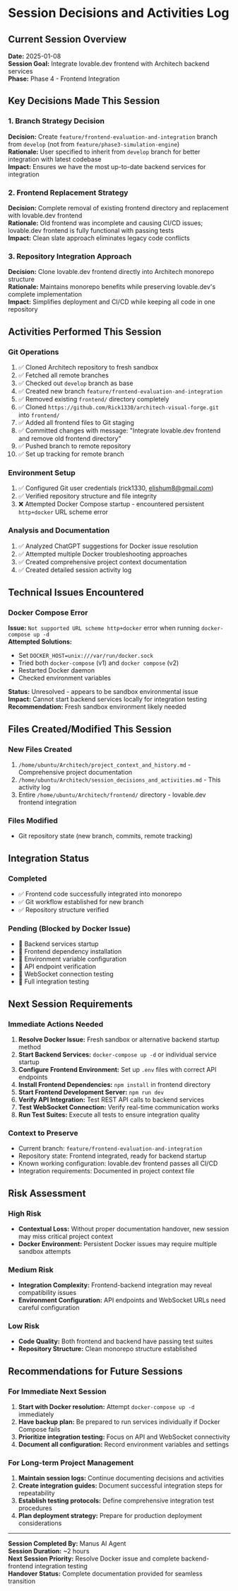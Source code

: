 # Session Decisions and Activities Log

## Current Session Overview
**Date:** 2025-01-08  
**Session Goal:** Integrate lovable.dev frontend with Architech backend services  
**Phase:** Phase 4 - Frontend Integration  

## Key Decisions Made This Session

### 1. Branch Strategy Decision
**Decision:** Create `feature/frontend-evaluation-and-integration` branch from `develop` (not from `feature/phase3-simulation-engine`)  
**Rationale:** User specified to inherit from `develop` branch for better integration with latest codebase  
**Impact:** Ensures we have the most up-to-date backend services for integration  

### 2. Frontend Replacement Strategy
**Decision:** Complete removal of existing frontend directory and replacement with lovable.dev frontend  
**Rationale:** Old frontend was incomplete and causing CI/CD issues; lovable.dev frontend is fully functional with passing tests  
**Impact:** Clean slate approach eliminates legacy code conflicts  

### 3. Repository Integration Approach
**Decision:** Clone lovable.dev frontend directly into Architech monorepo structure  
**Rationale:** Maintains monorepo benefits while preserving lovable.dev's complete implementation  
**Impact:** Simplifies deployment and CI/CD while keeping all code in one repository  

## Activities Performed This Session

### Git Operations
1. ✅ Cloned Architech repository to fresh sandbox
2. ✅ Fetched all remote branches
3. ✅ Checked out `develop` branch as base
4. ✅ Created new branch `feature/frontend-evaluation-and-integration`
5. ✅ Removed existing `frontend/` directory completely
6. ✅ Cloned `https://github.com/Rick1330/architech-visual-forge.git` into `frontend/`
7. ✅ Added all frontend files to Git staging
8. ✅ Committed changes with message: "Integrate lovable.dev frontend and remove old frontend directory"
9. ✅ Pushed branch to remote repository
10. ✅ Set up tracking for remote branch

### Environment Setup
1. ✅ Configured Git user credentials (rick1330, elishum8@gmail.com)
2. ✅ Verified repository structure and file integrity
3. ❌ Attempted Docker Compose startup - encountered persistent `http+docker` URL scheme error

### Analysis and Documentation
1. ✅ Analyzed ChatGPT suggestions for Docker issue resolution
2. ✅ Attempted multiple Docker troubleshooting approaches
3. ✅ Created comprehensive project context documentation
4. ✅ Created detailed session activity log

## Technical Issues Encountered

### Docker Compose Error
**Issue:** `Not supported URL scheme http+docker` error when running `docker-compose up -d`  
**Attempted Solutions:**
- Set `DOCKER_HOST=unix:///var/run/docker.sock`
- Tried both `docker-compose` (v1) and `docker compose` (v2)
- Restarted Docker daemon
- Checked environment variables

**Status:** Unresolved - appears to be sandbox environmental issue  
**Impact:** Cannot start backend services locally for integration testing  
**Recommendation:** Fresh sandbox environment likely needed  

## Files Created/Modified This Session

### New Files Created
1. `/home/ubuntu/Architech/project_context_and_history.md` - Comprehensive project documentation
2. `/home/ubuntu/Architech/session_decisions_and_activities.md` - This activity log
3. Entire `/home/ubuntu/Architech/frontend/` directory - lovable.dev frontend integration

### Files Modified
- Git repository state (new branch, commits, remote tracking)

## Integration Status

### Completed
- ✅ Frontend code successfully integrated into monorepo
- ✅ Git workflow established for new branch
- ✅ Repository structure verified

### Pending (Blocked by Docker Issue)
- 🔄 Backend services startup
- 🔄 Frontend dependency installation
- 🔄 Environment variable configuration
- 🔄 API endpoint verification
- 🔄 WebSocket connection testing
- 🔄 Full integration testing

## Next Session Requirements

### Immediate Actions Needed
1. **Resolve Docker Issue:** Fresh sandbox or alternative backend startup method
2. **Start Backend Services:** `docker-compose up -d` or individual service startup
3. **Configure Frontend Environment:** Set up `.env` files with correct API endpoints
4. **Install Frontend Dependencies:** `npm install` in frontend directory
5. **Start Frontend Development Server:** `npm run dev`
6. **Verify API Integration:** Test REST API calls to backend services
7. **Test WebSocket Connection:** Verify real-time communication works
8. **Run Test Suites:** Execute all tests to ensure integration quality

### Context to Preserve
- Current branch: `feature/frontend-evaluation-and-integration`
- Repository state: Frontend integrated, ready for backend startup
- Known working configuration: lovable.dev frontend passes all CI/CD
- Integration requirements: Documented in project context file

## Risk Assessment

### High Risk
- **Contextual Loss:** Without proper documentation handover, new session may miss critical project context
- **Docker Environment:** Persistent Docker issues may require multiple sandbox attempts

### Medium Risk
- **Integration Complexity:** Frontend-backend integration may reveal compatibility issues
- **Environment Configuration:** API endpoints and WebSocket URLs need careful configuration

### Low Risk
- **Code Quality:** Both frontend and backend have passing test suites
- **Repository Structure:** Clean monorepo structure established

## Recommendations for Future Sessions

### For Immediate Next Session
1. **Start with Docker resolution:** Attempt `docker-compose up -d` immediately
2. **Have backup plan:** Be prepared to run services individually if Docker Compose fails
3. **Prioritize integration testing:** Focus on API and WebSocket connectivity
4. **Document all configuration:** Record environment variables and settings

### For Long-term Project Management
1. **Maintain session logs:** Continue documenting decisions and activities
2. **Create integration guides:** Document successful integration steps for repeatability
3. **Establish testing protocols:** Define comprehensive integration test procedures
4. **Plan deployment strategy:** Prepare for production deployment considerations

---

**Session Completed By:** Manus AI Agent  
**Session Duration:** ~2 hours  
**Next Session Priority:** Resolve Docker issue and complete backend-frontend integration testing  
**Handover Status:** Complete documentation provided for seamless transition

